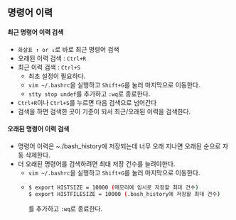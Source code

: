 ## 명령어 이력 
#### 최근 명령어 이력 검색
* `화살표 ↑ or ↓`로 바로 최근 명령어 검색
* 오래된 이력 검색 : `Ctrl+R`
* 최근 이력 검색 : `Ctrl+S`
  * 최초 설정이 필요하다.
  * `vim ~/.bashrc`을 실행하고 `Shift+G`를 눌러 마지막으로 이동한다.
  * `stty stop undef`를 추가하고 `:wq`로 종료한다.
* `Ctrl+R`이나 `Ctrl+S`를 누르면 다음 검색으로 넘어간다
* 검색을 하면 검색한 곳이 기준이 되서 최근/오래된 이력을 검색한다.
#### 오래된 명령어 이력 검색
* 명령어 이력은 ~./bash_history에 저장되는데 너무 오래 지나면 오래된 순으로 자동 삭제한다.
* 더 오래된 명령어를 검색하려면 최대 저장 건수를 늘려야한다.
  * `vim ~/.bashrc`을 실행하고 `Shift+G`를 눌러 마지막으로 이동한다.
  * ```bash
    $ export HISTSIZE = 10000 (메모리에 임시로 저장할 최대 건수)
    $ export HISTFILESIZE = 10000 (.bash_history에 저장할 최대 건수)
    ```
    를 추가하고 `:wq`로 종료한다.

